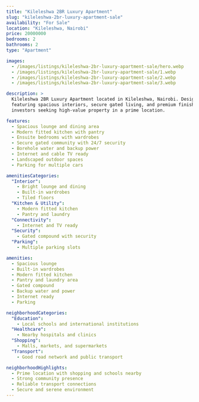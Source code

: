 ```yaml
---
title: "Kileleshwa 2BR Luxury Apartment"
slug: "kileleshwa-2br-luxury-apartment-sale"
availability: "For Sale"
location: "Kileleshwa, Nairobi"
price: 20000000
bedrooms: 2
bathrooms: 2
type: "Apartment"

images:
  - /images/listings/kileleshwa-2br-luxury-apartment-sale/hero.webp
  - /images/listings/kileleshwa-2br-luxury-apartment-sale/1.webp
  - /images/listings/kileleshwa-2br-luxury-apartment-sale/2.webp
  - /images/listings/kileleshwa-2br-luxury-apartment-sale/3.webp

description: >
  Kileleshwa 2BR Luxury Apartment located in Kileleshwa, Nairobi. Designed with modern comfort and convenience,
  featuring spacious interiors, secure gated living, and premium finishes. Perfect for homeowners or
  investors seeking high-value property in a prime location.

features:
  - Spacious lounge and dining area
  - Modern fitted kitchen with pantry
  - Ensuite bedrooms with wardrobes
  - Secure gated community with 24/7 security
  - Borehole water and backup power
  - Internet and cable TV ready
  - Landscaped outdoor spaces
  - Parking for multiple cars

amenitiesCategories:
  "Interior":
    - Bright lounge and dining
    - Built-in wardrobes
    - Tiled floors
  "Kitchen & Utility":
    - Modern fitted kitchen
    - Pantry and laundry
  "Connectivity":
    - Internet and TV ready
  "Security":
    - Gated compound with security
  "Parking":
    - Multiple parking slots

amenities:
  - Spacious lounge
  - Built-in wardrobes
  - Modern fitted kitchen
  - Pantry and laundry area
  - Gated compound
  - Backup water and power
  - Internet ready
  - Parking

neighborhoodCategories:
  "Education":
    - Local schools and international institutions
  "Healthcare":
    - Nearby hospitals and clinics
  "Shopping":
    - Malls, markets, and supermarkets
  "Transport":
    - Good road network and public transport

neighborhoodHighlights:
  - Prime location with shopping and schools nearby
  - Strong community presence
  - Reliable transport connections
  - Secure and serene environment
---
```

